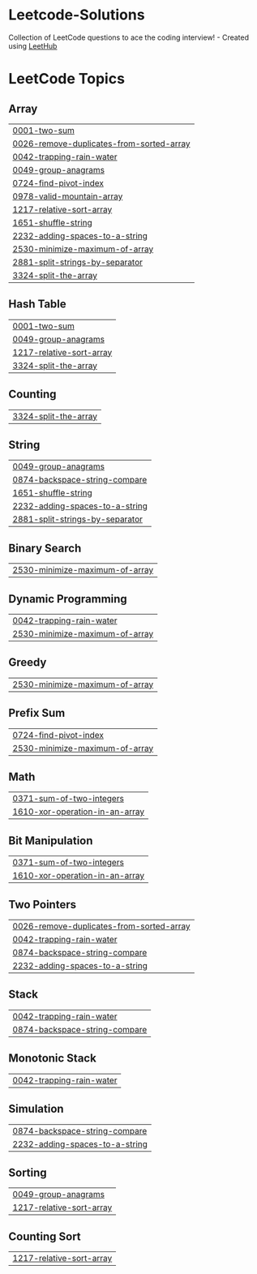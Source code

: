 # Leetcode-Solutions
Collection of LeetCode questions to ace the coding interview! - Created using [LeetHub](https://github.com/QasimWani/LeetHub)

<!---LeetCode Topics Start-->
# LeetCode Topics
## Array
|  |
| ------- |
| [0001-two-sum](https://github.com/Swaminathan-5/Leetcode-Solutions/tree/master/0001-two-sum) |
| [0026-remove-duplicates-from-sorted-array](https://github.com/Swaminathan-5/Leetcode-Solutions/tree/master/0026-remove-duplicates-from-sorted-array) |
| [0042-trapping-rain-water](https://github.com/Swaminathan-5/Leetcode-Solutions/tree/master/0042-trapping-rain-water) |
| [0049-group-anagrams](https://github.com/Swaminathan-5/Leetcode-Solutions/tree/master/0049-group-anagrams) |
| [0724-find-pivot-index](https://github.com/Swaminathan-5/Leetcode-Solutions/tree/master/0724-find-pivot-index) |
| [0978-valid-mountain-array](https://github.com/Swaminathan-5/Leetcode-Solutions/tree/master/0978-valid-mountain-array) |
| [1217-relative-sort-array](https://github.com/Swaminathan-5/Leetcode-Solutions/tree/master/1217-relative-sort-array) |
| [1651-shuffle-string](https://github.com/Swaminathan-5/Leetcode-Solutions/tree/master/1651-shuffle-string) |
| [2232-adding-spaces-to-a-string](https://github.com/Swaminathan-5/Leetcode-Solutions/tree/master/2232-adding-spaces-to-a-string) |
| [2530-minimize-maximum-of-array](https://github.com/Swaminathan-5/Leetcode-Solutions/tree/master/2530-minimize-maximum-of-array) |
| [2881-split-strings-by-separator](https://github.com/Swaminathan-5/Leetcode-Solutions/tree/master/2881-split-strings-by-separator) |
| [3324-split-the-array](https://github.com/Swaminathan-5/Leetcode-Solutions/tree/master/3324-split-the-array) |
## Hash Table
|  |
| ------- |
| [0001-two-sum](https://github.com/Swaminathan-5/Leetcode-Solutions/tree/master/0001-two-sum) |
| [0049-group-anagrams](https://github.com/Swaminathan-5/Leetcode-Solutions/tree/master/0049-group-anagrams) |
| [1217-relative-sort-array](https://github.com/Swaminathan-5/Leetcode-Solutions/tree/master/1217-relative-sort-array) |
| [3324-split-the-array](https://github.com/Swaminathan-5/Leetcode-Solutions/tree/master/3324-split-the-array) |
## Counting
|  |
| ------- |
| [3324-split-the-array](https://github.com/Swaminathan-5/Leetcode-Solutions/tree/master/3324-split-the-array) |
## String
|  |
| ------- |
| [0049-group-anagrams](https://github.com/Swaminathan-5/Leetcode-Solutions/tree/master/0049-group-anagrams) |
| [0874-backspace-string-compare](https://github.com/Swaminathan-5/Leetcode-Solutions/tree/master/0874-backspace-string-compare) |
| [1651-shuffle-string](https://github.com/Swaminathan-5/Leetcode-Solutions/tree/master/1651-shuffle-string) |
| [2232-adding-spaces-to-a-string](https://github.com/Swaminathan-5/Leetcode-Solutions/tree/master/2232-adding-spaces-to-a-string) |
| [2881-split-strings-by-separator](https://github.com/Swaminathan-5/Leetcode-Solutions/tree/master/2881-split-strings-by-separator) |
## Binary Search
|  |
| ------- |
| [2530-minimize-maximum-of-array](https://github.com/Swaminathan-5/Leetcode-Solutions/tree/master/2530-minimize-maximum-of-array) |
## Dynamic Programming
|  |
| ------- |
| [0042-trapping-rain-water](https://github.com/Swaminathan-5/Leetcode-Solutions/tree/master/0042-trapping-rain-water) |
| [2530-minimize-maximum-of-array](https://github.com/Swaminathan-5/Leetcode-Solutions/tree/master/2530-minimize-maximum-of-array) |
## Greedy
|  |
| ------- |
| [2530-minimize-maximum-of-array](https://github.com/Swaminathan-5/Leetcode-Solutions/tree/master/2530-minimize-maximum-of-array) |
## Prefix Sum
|  |
| ------- |
| [0724-find-pivot-index](https://github.com/Swaminathan-5/Leetcode-Solutions/tree/master/0724-find-pivot-index) |
| [2530-minimize-maximum-of-array](https://github.com/Swaminathan-5/Leetcode-Solutions/tree/master/2530-minimize-maximum-of-array) |
## Math
|  |
| ------- |
| [0371-sum-of-two-integers](https://github.com/Swaminathan-5/Leetcode-Solutions/tree/master/0371-sum-of-two-integers) |
| [1610-xor-operation-in-an-array](https://github.com/Swaminathan-5/Leetcode-Solutions/tree/master/1610-xor-operation-in-an-array) |
## Bit Manipulation
|  |
| ------- |
| [0371-sum-of-two-integers](https://github.com/Swaminathan-5/Leetcode-Solutions/tree/master/0371-sum-of-two-integers) |
| [1610-xor-operation-in-an-array](https://github.com/Swaminathan-5/Leetcode-Solutions/tree/master/1610-xor-operation-in-an-array) |
## Two Pointers
|  |
| ------- |
| [0026-remove-duplicates-from-sorted-array](https://github.com/Swaminathan-5/Leetcode-Solutions/tree/master/0026-remove-duplicates-from-sorted-array) |
| [0042-trapping-rain-water](https://github.com/Swaminathan-5/Leetcode-Solutions/tree/master/0042-trapping-rain-water) |
| [0874-backspace-string-compare](https://github.com/Swaminathan-5/Leetcode-Solutions/tree/master/0874-backspace-string-compare) |
| [2232-adding-spaces-to-a-string](https://github.com/Swaminathan-5/Leetcode-Solutions/tree/master/2232-adding-spaces-to-a-string) |
## Stack
|  |
| ------- |
| [0042-trapping-rain-water](https://github.com/Swaminathan-5/Leetcode-Solutions/tree/master/0042-trapping-rain-water) |
| [0874-backspace-string-compare](https://github.com/Swaminathan-5/Leetcode-Solutions/tree/master/0874-backspace-string-compare) |
## Monotonic Stack
|  |
| ------- |
| [0042-trapping-rain-water](https://github.com/Swaminathan-5/Leetcode-Solutions/tree/master/0042-trapping-rain-water) |
## Simulation
|  |
| ------- |
| [0874-backspace-string-compare](https://github.com/Swaminathan-5/Leetcode-Solutions/tree/master/0874-backspace-string-compare) |
| [2232-adding-spaces-to-a-string](https://github.com/Swaminathan-5/Leetcode-Solutions/tree/master/2232-adding-spaces-to-a-string) |
## Sorting
|  |
| ------- |
| [0049-group-anagrams](https://github.com/Swaminathan-5/Leetcode-Solutions/tree/master/0049-group-anagrams) |
| [1217-relative-sort-array](https://github.com/Swaminathan-5/Leetcode-Solutions/tree/master/1217-relative-sort-array) |
## Counting Sort
|  |
| ------- |
| [1217-relative-sort-array](https://github.com/Swaminathan-5/Leetcode-Solutions/tree/master/1217-relative-sort-array) |
<!---LeetCode Topics End-->